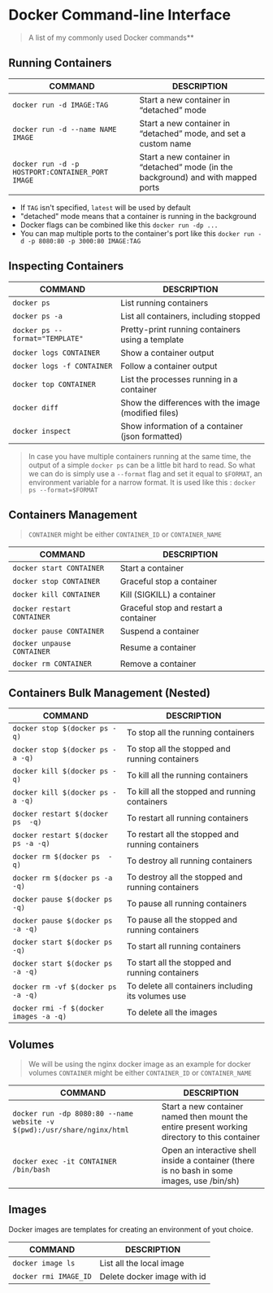 # Docker Command-line Interface

> A list of my commonly used Docker commands**

## Running Containers

COMMAND | DESCRIPTION
---|---
`docker run -d IMAGE:TAG` | Start a new container in “detached” mode
`docker run -d --name NAME IMAGE` | Start a new container in “detached” mode, and set a custom name
`docker run -d -p HOSTPORT:CONTAINER_PORT IMAGE` | Start a new container in “detached” mode (in the background) and with mapped ports

- If `TAG` isn't specified, `latest` will be used by default
- "detached" mode means that a container is running in the background
- Docker flags can be combined like this `docker run -dp ...`
- You can map multiple ports to the container's port like this `docker run -d -p 8080:80 -p 3000:80 IMAGE:TAG`

## Inspecting Containers

COMMAND | DESCRIPTION
---|---
`docker ps` | List running containers
`docker ps -a` | List all containers, including stopped
`docker ps --format="TEMPLATE"`| Pretty-print running containers using a template
`docker logs CONTAINER` | Show a container output
`docker logs -f CONTAINER` | Follow a container output
`docker top CONTAINER` | List the processes running in a container
`docker diff` | Show the differences with the image (modified files)
`docker inspect` | Show information of a container (json formatted)

> In case you have multiple containers running at the same time, the output of a simple `docker ps` can be a little bit hard to read. So what we can do is simply use a `--format` flag and set it equal to `$FORMAT`, an environment variable for a narrow format. It is used like this : `docker ps --format=$FORMAT`

## Containers Management

> `CONTAINER` might be either `CONTAINER_ID` or `CONTAINER_NAME`

COMMAND | DESCRIPTION
---|---
`docker start CONTAINER` | Start a container
`docker stop CONTAINER` | Graceful stop a container
`docker kill CONTAINER` | Kill (SIGKILL) a container
`docker restart CONTAINER` | Graceful stop and restart a container
`docker pause CONTAINER` | Suspend a container
`docker unpause CONTAINER` | Resume a container
`docker rm CONTAINER` | Remove a container

## Containers Bulk Management (Nested)

COMMAND | DESCRIPTION
---|---
`docker stop $(docker ps -q)` | To stop all the running containers
`docker stop $(docker ps -a -q)` | To stop all the stopped and running containers
`docker kill $(docker ps -q)` | To kill all the running containers
`docker kill $(docker ps -a -q)` | To kill all the stopped and running containers
`docker restart $(docker ps  -q)` | To restart all  running containers
`docker restart $(docker ps -a -q)` | To restart all the stopped and running containers
`docker rm $(docker ps  -q)` | To destroy all running containers
`docker rm $(docker ps -a -q)` | To destroy all the stopped and running containers
`docker pause $(docker ps  -q)` | To pause all  running containers
`docker pause $(docker ps -a -q)` | To pause all the stopped and running containers
`docker start $(docker ps  -q)` | To start all  running containers
`docker start $(docker ps -a -q)` | To start all the stopped and running containers
`docker rm -vf $(docker ps -a -q)` | To delete all containers including its volumes use
`docker rmi -f $(docker images -a -q)` | To delete all the images

## Volumes

> We will be using the nginx docker image as an example for docker volumes
> `CONTAINER` might be either `CONTAINER_ID` or `CONTAINER_NAME`

COMMAND | DESCRIPTION
---|---
`docker run -dp 8080:80 --name website -v $(pwd):/usr/share/nginx/html` | Start a new container named then mount the entire present working directory to this container
`docker exec -it CONTAINER /bin/bash` | Open an interactive shell inside a container (there is no bash in some images, use /bin/sh)

## Images

Docker images are templates for creating an environment of yout choice.

COMMAND | DESCRIPTION
---|---
`docker image ls` | List all the local image
`docker rmi IMAGE_ID` | Delete docker image with id
